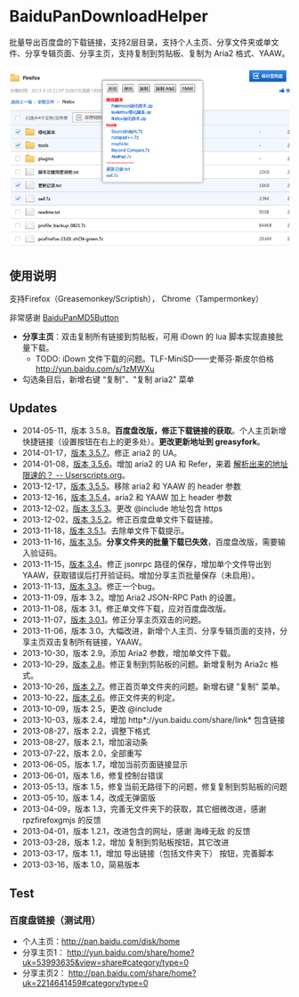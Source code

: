 BaiduPanDownloadHelper
======================

批量导出百度盘的下载链接，支持2层目录，支持个人主页、分享文件夹或单文件、分享专辑页面、分享主页，支持复制到剪贴板、复制为 Aria2 格式、YAAW。

![效果图](百度盘脚本.png)

## 使用说明

支持Firefox（Greasemonkey/Scriptish）， Chrome（Tampermonkey）

非常感谢 [BaiduPanMD5Button](https://userscripts.org/scripts/show/156906)

 - **分享主页**：双击复制所有链接到剪贴板，可用 iDown 的 lua 脚本实现直接批量下载。
 	- TODO: iDown 文件下载的问题。TLF-MiniSD——史蒂芬·斯皮尔伯格 http://yun.baidu.com/s/1zMWXu
 - 勾选条目后，新增右键 “复制"、"复制 aria2" 菜单

Updates
-------

  - 2014-05-11，版本 3.5.8。**百度盘改版，修正下载链接的获取**。个人主页新增快捷链接（设置按钮在右上的更多处）。**更改更新地址到 greasyfork**。
  - 2014-01-17，[版本 3.5.7][0]。修正 aria2 的 UA。
  - 2014-01-08，[版本 3.5.6][1]。增加 aria2 的 UA 和 Refer，来着 [解析出来的地址限速的？ -- Userscripts.org][2]。
  - 2013-12-17，[版本 3.5.5][3]。移除 aria2 和 YAAW 的 header 参数
  - 2013-12-16，[版本 3.5.4][4]。aria2 和 YAAW 加上 header 参数
  - 2013-12-02，[版本 3.5.3][5]。更改 @include 地址包含 https
  - 2013-12-02，[版本 3.5.2][6]。修正百度盘单文件下载链接。
  - 2013-11-18，[版本 3.5.1][7]。去除单文件下载提示。
  - 2013-11-16，[版本 3.5][8]。**分享文件夹的批量下载已失效**，百度盘改版，需要输入验证码。
  - 2013-11-15，[版本 3.4][9]。修正 jsonrpc 路径的保存，增加单个文件导出到YAAW，获取错误后打开验证码。增加分享主页批量保存（未启用）。
  - 2013-11-13，[版本 3.3][10]。修正一个bug。
  - 2013-11-09，版本 3.2。增加 Aria2 JSON-RPC Path 的设置。
  - 2013-11-08，版本 3.1。修正单文件下载，应对百度盘改版。
  - 2013-11-07，[版本 3.0.1][11]。修正分享主页双击的问题。
  - 2013-11-06，版本 3.0。大幅改进，新增个人主页、分享专辑页面的支持，分享主页双击复制所有链接，YAAW。
  - 2013-10-30，版本 2.9。添加 Aria2 参数，增加单文件下载。
  - 2013-10-29，[版本 2.8][12]。修正复制到剪贴板的问题。新增复制为 Aria2c 格式。
  - 2013-10-26，[版本 2.7][13]。修正首页单文件夹的问题。新增右键 "复制" 菜单。
  - 2013-10-22，[版本 2.6][14]。修正文件夹的判定。
  - 2013-10-09，版本 2.5，更改 @include
  - 2013-10-03，版本 2.4，增加 http\*://yun.baidu.com/share/link\* 包含链接
  - 2013-08-27，版本 2.2，调整下格式
  - 2013-08-27，版本 2.1，增加滚动条
  - 2013-07-22，版本 2.0，全部重写
  - 2013-06-05，版本 1.7，增加当前页面链接显示
  - 2013-06-01，版本 1.6，修复控制台错误
  - 2013-05-13，版本 1.5，修复当前无路径下的问题，修复复制到剪贴板的问题
  - 2013-05-10，版本 1.4，改成无弹窗版
  - 2013-04-09，版本 1.3，完善无文件夹下的获取，其它细微改进，感谢 rpzfirefoxgmjs 的反馈
  - 2013-04-01，版本 1.2.1，改进包含的网址，感谢 海峰无敌 的反馈
  - 2013-03-28，版本 1.2，增加 复制到剪贴板按钮，其它改进
  - 2013-03-17，版本 1.1，增加 导出链接（包括文件夹下） 按钮，完善脚本
  - 2013-03-16，版本 1.0，简易版本

Test
----

### 百度盘链接（测试用）

- 个人主页：http://pan.baidu.com/disk/home
- 分享主页1： http://yun.baidu.com/share/home?uk=53993635&view=share#category/type=0
- 分享主页2： http://pan.baidu.com/share/home?uk=2214641459#category/type=0


[0]: http://userscripts.org/scripts/diff/162138/808570
[1]: http://userscripts.org/scripts/diff/162138/757990
[2]: http://userscripts.org/topics/136081?page=1#posts-557836
[3]: http://userscripts.org/scripts/diff/162138/693261
[4]: http://userscripts.org/scripts/diff/162138/692329
[5]: http://userscripts.org/scripts/diff/162138/686745
[6]: http://userscripts.org/scripts/diff/162138/686733
[7]: http://userscripts.org/scripts/diff/162138/671938
[8]: http://userscripts.org/scripts/diff/162138/669662
[9]: http://userscripts.org/scripts/diff/162138/669196
[10]: http://userscripts.org/scripts/diff/162138/668670
[11]: http://userscripts.org/scripts/diff/162138/665700
[12]: http://userscripts.org/scripts/diff/162138/659078
[13]: http://userscripts.org/scripts/diff/162138/656944
[14]: http://userscripts.org/scripts/diff/162138/655451